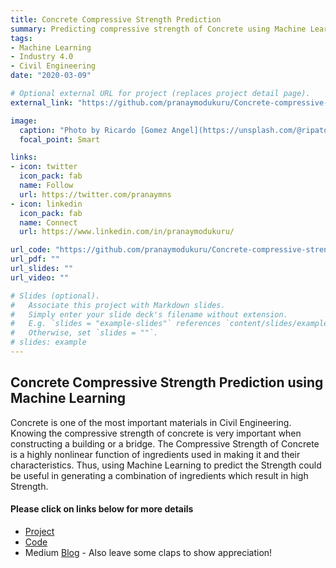 ```yaml
---
title: Concrete Compressive Strength Prediction
summary: Predicting compressive strength of Concrete using Machine Learning.
tags:
- Machine Learning
- Industry 4.0
- Civil Engineering
date: "2020-03-09"

# Optional external URL for project (replaces project detail page).
external_link: "https://github.com/pranaymodukuru/Concrete-compressive-strength"

image:
  caption: "Photo by Ricardo [Gomez Angel](https://unsplash.com/@ripato) on [Unsplash](https://unsplash.com/)"
  focal_point: Smart

links:
- icon: twitter
  icon_pack: fab
  name: Follow
  url: https://twitter.com/pranaymns
- icon: linkedin
  icon_pack: fab
  name: Connect
  url: https://www.linkedin.com/in/pranaymodukuru/

url_code: "https://github.com/pranaymodukuru/Concrete-compressive-strength"
url_pdf: ""
url_slides: ""
url_video: ""

# Slides (optional).
#   Associate this project with Markdown slides.
#   Simply enter your slide deck's filename without extension.
#   E.g. `slides = "example-slides"` references `content/slides/example-slides.md`.
#   Otherwise, set `slides = ""`.
# slides: example
---
```



## Concrete Compressive Strength Prediction using Machine Learning

Concrete is one of the most important materials in Civil Engineering. Knowing the compressive strength of concrete is very important when constructing a building or a bridge. The Compressive Strength of Concrete is a highly nonlinear function of ingredients used in making it and their characteristics. Thus, using Machine Learning to predict the Strength could be useful in generating a combination of ingredients which result in high Strength.

#### Please click on links below for more details
* [Project](https://github.com/pranaymodukuru/Concrete-compressive-strength)
* [Code](https://github.com/pranaymodukuru/Concrete-compressive-strength/blob/master/ConcreteCompressiveStrengthPrediction.ipynb)
* Medium [Blog](https://towardsdatascience.com/concrete-compressive-strength-prediction-using-machine-learning-4a531b3c43f3) - Also leave some claps to show appreciation!

